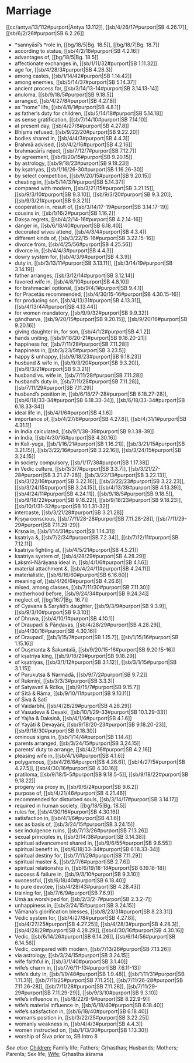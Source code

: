 # Marriage

[[cc/antya/13/112#purport|Antya 13.112]], [[sb/4/26/17#purport|SB 4.26.17]], [[sb/6/2/26#purport|SB 6.2.26]]

* *sannyāsī’s *role in, [[bg/18/5|Bg. 18.5]], [[bg/18/7|Bg. 18.7]]
* according to status, [[sb/4/2/16#purport|SB 4.2.16]]
* advantages of, [[bg/18/5|Bg. 18.5]]
* affectionate exchanges in, [[sb/1/11/32#purport|SB 1.11.32]]
* age for, [[sb/4/28/3#purport|SB 4.28.3]]
* among castes, [[sb/1/14/42#purport|SB 1.14.42]]
* among enemies, [[sb/5/14/37#purport|SB 5.14.37]]
* ancient process for, [[sb/3/14/13-14#purport|SB 3.14.13-14]]
* anuloma, [[sb/9/18/5#purport|SB 9.18.5]]
* arranged, [[sb/4/27/8#purport|SB 4.27.8]]
* as ”home” life, [[sb/4/8/1#purport|SB 4.8.1]]
* as father’s duty for children, [[sb/5/14/18#purport|SB 5.14.18]]
* as sense gratification, [[sb/7/14/10#purport|SB 7.14.10]]
* at present day, [[sb/4/27/8#purport|SB 4.27.8]]
* Bhīṣma refused, [[sb/9/22/20#purport|SB 9.22.20]]
* bodies shared in, [[sb/4/4/3#purport|SB 4.4.3]]
* Brahmā advised, [[sb/4/2/16#purport|SB 4.2.16]]
* brahmacārīs reject, [[sb/7/12/7#purport|SB 7.12.7]]
* by agreement, [[sb/9/20/15#purport|SB 9.20.15]]
* by astrology, [[sb/9/18/23#purport|SB 9.18.23]]
* by kṣatriyas, [[sb/1/16/26-30#purport|SB 1.16.26-30]]
* by select competition, [[sb/9/20/15#purport|SB 9.20.15]]
* cheating in, [[sb/5/14/37#purport|SB 5.14.37]]
* compared with modern, [[sb/3/21/15#purport|SB 3.21.15]], [[sb/9/3/10#purport|SB 9.3.10]], [[sb/9/3/20#purport|SB 9.3.20]], [[sb/9/3/21#purport|SB 9.3.21]]
* cooperation in, result of, [[sb/3/14/17-19#purport|SB 3.14.17-19]]
* cousins in, [[sb/1/16/2#purport|SB 1.16.2]]
* Dakṣa regrets, [[sb/4/2/14-16#purport|SB 4.2.14-16]]
* danger in, [[sb/6/18/40#purport|SB 6.18.40]]
* decorated wives attend, [[sb/4/3/4#purport|SB 4.3.4]]
* different kinds of, [[sb/3/22/15-16#purport|SB 3.22.15-16]]
* divorce from, [[sb/4/25/56#purport|SB 4.25.56]]
* divorce in, [[sb/4/4/3#purport|SB 4.4.3]]
* dowry system for, [[sb/4/3/9#purport|SB 4.3.9]]
* duty in, [[sb/3/13/11#purport|SB 3.13.11]], [[sb/3/14/19#purport|SB 3.14.19]]
* father arranges, [[sb/3/12/14#purport|SB 3.12.14]]
* favored wife in, [[sb/4/8/10#purport|SB 4.8.10]]
* for brahmacārī optional, [[sb/9/4/1#purport|SB 9.4.1]]
* for Pracetās recommended, [[sb/4/30/15-16#purport|SB 4.30.15-16]]
* for producing son, [[sb/4/13/31#purport|SB 4.13.31]], [[sb/4/13/44#purport|SB 4.13.44]]
* for women mandatory, [[sb/9/9/32#purport|SB 9.9.32]]
* gāndharva, [[sb/9/20/15#purport|SB 9.20.15]], [[sb/9/20/16#purport|SB 9.20.16]]
* giving daughter in, for son, [[sb/4/1/2#purport|SB 4.1.2]]
* hands uniting, [[sb/9/18/20-21#purport|SB 9.18.20-21]]
* happiness for, [[sb/7/11/28#purport|SB 7.11.28]]
* happiness in, [[sb/3/23/5#purport|SB 3.23.5]]
* happy & unhappy, [[sb/9/18/23#purport|SB 9.18.23]]
* husband & wife in, [[sb/9/3/20#purport|SB 9.3.20]], [[sb/9/3/21#purport|SB 9.3.21]]
* husband vs. wife in, [[sb/7/11/28#purport|SB 7.11.28]]
* husband’s duty in, [[sb/7/11/28#purport|SB 7.11.28]], [[sb/7/11/29#purport|SB 7.11.29]]
* husband’s position in, [[sb/6/18/27-28#purport|SB 6.18.27-28]], [[sb/6/18/33-34#purport|SB 6.18.33-34]], [[sb/6/18/33-34#purport|SB 6.18.33-34]]
* ideal life in, [[sb/4/1/6#purport|SB 4.1.6]]
* importance of, [[sb/4/27/8#purport|SB 4.27.8]], [[sb/4/31/1#purport|SB 4.31.1]]
* in India calculated, [[sb/9/1/38-39#purport|SB 9.1.38-39]]
* in India, [[sb/4/30/16#purport|SB 4.30.16]]
* in Kali-yuga, [[sb/1/16/21#purport|SB 1.16.21]], [[sb/3/21/15#purport|SB 3.21.15]], [[sb/3/22/16#purport|SB 3.22.16]], [[sb/3/24/15#purport|SB 3.24.15]]
* in society compulsory, [[sb/1/17/38#purport|SB 1.17.38]]
* in Vedic culture, [[sb/3/3/7#purport|SB 3.3.7]], [[sb/3/21/27-28#purport|SB 3.21.27-28]], [[sb/3/22/13#purport|SB 3.22.13]], [[sb/3/22/16#purport|SB 3.22.16]], [[sb/3/22/23#purport|SB 3.22.23]], [[sb/3/24/15#purport|SB 3.24.15]], [[sb/4/13/39#purport|SB 4.13.39]], [[sb/4/24/11#purport|SB 4.24.11]], [[sb/9/18/5#purport|SB 9.18.5]], [[sb/9/18/22#purport|SB 9.18.22]], [[sb/9/18/23#purport|SB 9.18.23]], [[sb/10/1/31-32#purport|SB 10.1.31-32]]
* intercaste, [[sb/3/21/28#purport|SB 3.21.28]]
* Kṛṣṇa conscious, [[sb/7/11/28-28#purport|SB 7.11.28-28]], [[sb/7/11/29-29#purport|SB 7.11.29-29]]
* Kṛṣṇa in, [[sb/1/14/31#purport|SB 1.14.31]]
* kṣatriya &, [[sb/7/2/34#purport|SB 7.2.34]], [[sb/7/12/11#purport|SB 7.12.11]]
* kṣatriya fighting at, [[sb/4/5/21#purport|SB 4.5.21]]
* kṣatriya system of, [[sb/4/28/29#purport|SB 4.28.29]]
* Lakṣmī-Nārāyaṇa ideal in, [[sb/4/1/6#purport|SB 4.1.6]]
* material attachment &, [[sb/4/24/11#purport|SB 4.24.11]]
* materialistic, [[sb/6/16/60#purport|SB 6.16.60]]
* meaning of, [[sb/4/26/6#purport|SB 4.26.6]]
* mixed, among classes, [[sb/7/11/30#purport|SB 7.11.30]]
* motherhood before, [[sb/9/24/34#purport|SB 9.24.34]]
* neglect of, [[bg/16/7|Bg. 16.7]]
* of Cyavana & Śaryāti’s daughter, [[sb/9/3/9#purport|SB 9.3.9]], [[sb/9/3/10#purport|SB 9.3.10]]
* of Dhruva, [[sb/4/10/1#purport|SB 4.10.1]]
* of Draupadī & Pāṇḍavas, [[sb/4/28/29#purport|SB 4.28.29]], [[sb/4/30/16#purport|SB 4.30.16]]
* of Draupadī, [[sb/1/15/7#purport|SB 1.15.7]], [[sb/1/15/16#purport|SB 1.15.16]]
* of Duṣmanta & Śakuntalā, [[sb/9/20/15-16#purport|SB 9.20.15-16]]
* of kṣatriya king, [[sb/9/18/29#purport|SB 9.18.29]]
* of kṣatriyas, [[sb/3/1/12#purport|SB 3.1.12]], [[sb/3/1/15#purport|SB 3.1.15]]
* of Purukutsa & Narmadā, [[sb/9/7/2#purport|SB 9.7.2]]
* of Rukmiṇī, [[sb/3/3/3#purport|SB 3.3.3]]
* of Satyavatī & Ṛcīka, [[sb/9/15/7#purport|SB 9.15.7]]
* of Sītā & Rāma, [[sb/9/10/11#purport|SB 9.10.11]]
* of Śiva & Satī
* of Vaidarbhī, [[sb/4/28/29#purport|SB 4.28.29]]
* of Vasudeva & Devakī, [[sb/10/1/29-33#purport|SB 10.1.29-33]]
* of Yajña & Dakṣiṇā, [[sb/4/1/6#purport|SB 4.1.6]]
* of Yayāti & Devayānī, [[sb/9/18/20-23#purport|SB 9.18.20-23]], [[sb/9/18/30#purport|SB 9.18.30]]
* ominous signs in, [[sb/1/14/4#purport|SB 1.14.4]]
* parents arranged, [[sb/3/24/15#purport|SB 3.24.15]]
* parents’ duty to arrange, [[sb/4/2/16#purport|SB 4.2.16]]
* pleasing wife in, [[sb/4/1/6#purport|SB 4.1.6]]
* polygamous, [[sb/4/26/6#purport|SB 4.26.6]], [[sb/4/27/5#purport|SB 4.27.5]], [[sb/4/30/16#purport|SB 4.30.16]]
* pratiloma, [[sb/9/18/5-5#purport|SB 9.18.5-5]], [[sb/9/18/22#purport|SB 9.18.22]]
* progeny via proxy in, [[sb/9/6/2#purport|SB 9.6.2]]
* purpose of, [[sb/4/21/46#purport|SB 4.21.46]]
* recommended for disturbed souls, [[sb/3/14/17#purport|SB 3.14.17]]
* required in human society, [[bg/18/5|Bg. 18.5]]
* rules for, [[sb/4/30/16#purport|SB 4.30.16]]
* satisfaction in, [[sb/4/1/6#purport|SB 4.1.6]]
* sex as basis of, [[sb/3/24/15#purport|SB 3.24.15]]
* sex indulgence ruins, [[sb/7/13/26#purport|SB 7.13.26]]
* sexual principles in, [[sb/3/14/38#purport|SB 3.14.38]]
* spiritual advancement shared in, [[sb/9/6/55#purport|SB 9.6.55]]
* spiritual benefit in, [[sb/6/18/33-34#purport|SB 6.18.33-34]]
* spiritual destiny for, [[sb/7/11/29#purport|SB 7.11.29]]
* spiritual master &, [[sb/2/7/6#purport|SB 2.7.6]]
* spiritual relationship in, [[sb/6/19/18-18#purport|SB 6.19.18-18]]
* success & failure in, [[sb/9/3/10#purport|SB 9.3.10]]
* successful, [[sb/6/18/40#purport|SB 6.18.40]]
* to pure devotee, [[sb/4/28/43#purport|SB 4.28.43]]
* training for, [[sb/7/6/9#purport|SB 7.6.9]]
* Umā as worshiped for, [[sb/2/3/2-7#purport|SB 2.3.2-7]]
* unhappiness in, [[sb/3/24/15#purport|SB 3.24.15]]
* Vāmana’s glorification blesses, [[sb/8/23/31#purport|SB 8.23.31]]
* Vedic system for, [[sb/4/27/8#purport|SB 4.27.8]], [[sb/4/27/25#purport|SB 4.27.25]], [[sb/4/28/3#purport|SB 4.28.3]], [[sb/4/28/29#purport|SB 4.28.29]], [[sb/4/30/16#purport|SB 4.30.16]]
* Vedic, [[sb/6/14/26#purport|SB 6.14.26]], [[sb/6/14/56#purport|SB 6.14.56]]
* Vedic, compared with modern, [[sb/7/13/26#purport|SB 7.13.26]]
* via astrology, [[sb/3/24/15#purport|SB 3.24.15]]
* wife faithful in, [[sb/3/1/40#purport|SB 3.1.40]]
* wife’s charm in, [[sb/7/6/11-13#purport|SB 7.6.11-13]]
* wife’s duty in, [[sb/1/9/48#purport|SB 1.9.48]], [[sb/1/11/31#purport|SB 1.11.31]], [[sb/7/11/25#purport|SB 7.11.25]], [[sb/7/11/26-28#purport|SB 7.11.26-28]], [[sb/7/11/28#purport|SB 7.11.28]], [[sb/7/11/29-29#purport|SB 7.11.29-29]], [[sb/9/3/10#purport|SB 9.3.10]]
* wife’s influence in, [[sb/8/22/9-9#purport|SB 8.22.9-9]]
* wife’s material influence in, [[sb/6/18/40#purport|SB 6.18.40]]
* wife’s satisfaction in, [[sb/6/18/40#purport|SB 6.18.40]]
* woman’s position in, [[sb/3/22/25#purport|SB 3.22.25]]
* womanly weakness in, [[sb/4/4/3#purport|SB 4.4.3]]
* women instructed on, [[sb/1/13/30#purport|SB 1.13.30]]
* worship of Śiva prior to, SB Intro 8

*See also:* [Children](entries/children.md); Family life; Fathers; Gṛhasthas; Husbands; Mothers; Parents; Sex life; [Wife](entries/wife.md); Gṛhastha āśrama
